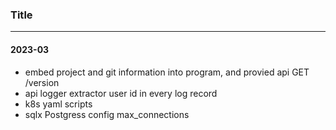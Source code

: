 ### Title
---

#### 2023-03
- embed project and git information into program, and provied api GET /version
- api logger extractor user id in every log record
- k8s yaml scripts
- sqlx Postgress config max_connections
